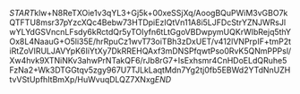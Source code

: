 $START$klw+N8ReTXOie1v3qYL3+Gj5k+00xeSSjXq/AoogBQuPWiM3vGBO7kQTFTU8msr37pYzcXQc4Bebw73HTDpiEzIQtVn11A8i5LJFDcStrYZNJWRsJlwYLYdGSVncnLFsdy6kRctdQr5yTOIyfn6tLtGgoVBDwpymUQKrWIbRejq5thYOx8L4NaauG+O5li35E/hrRpuCz1wvT73oiTBh3zDxUET/v412lVNPrpIF+tmP2tiRtZoVIRULJAVYpK6IiYtXy7DkRREHQAxf3mDNSPfqwtPso0RvK5QNmPPPsl/Xw4hvk9XTNiNKv3ahwPrNTakQF6/rJb8rG7+IsExhsmr4CnHDoELdQRuhe5FzNa2+Wk3DTGGtqv5zgy967U7TJLkLaqtMdn7Yg2tj0fb5EBWd2YTdNnUZHtvVStUpfhItBmXp/HuWvuqDLQZ7XNxg$END$